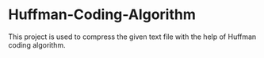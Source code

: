 # Huffman-Coding-Algorithm
This project is used to compress the given text file with the help of Huffman coding algorithm.
